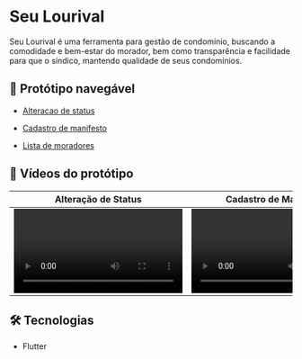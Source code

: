 # Seu Lourival

 Seu Lourival é uma ferramenta para gestão de condomínio, buscando a comodidade e bem-estar do morador, bem como transparência e facilidade para que o síndico, mantendo qualidade de seus condomínios. 

## 📱 Protótipo navegável

- [Alteracao de status](https://marvelapp.com/prototype/i5ib6hb/screen/86556668)

- [Cadastro de manifesto](https://marvelapp.com/prototype/i5ib6hb/screen/86557445)

- [Lista de moradores](https://marvelapp.com/prototype/i5ib6hb/screen/86882707)

## 🎥 Vídeos do protótipo

<!-- ![Watch the video](url do video)  -->

|Alteração de Status|Cadastro de Manifesto|Lista de Moradores|
|-------------------|---------------------|------------------|
|![Watch the video](https://user-images.githubusercontent.com/39434444/169416144-c1872f10-b5f0-4472-bba9-e88f43ef593c.mp4)|![Watch the video](https://user-images.githubusercontent.com/39434444/169416199-4ecbff3f-b87b-4bba-973c-3ea9a64f7981.mp4)|![Watch the video](https://user-images.githubusercontent.com/39434444/169416237-b1db1641-56c7-4e26-a420-93231ec99063.mp4)|


## 🛠 Tecnologias

- Flutter
